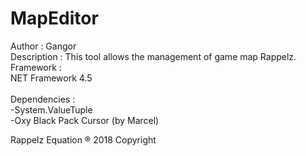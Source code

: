 # MapEditor #
Author : Gangor<br>
Description : This tool allows the management of game map Rappelz.
<br>
Framework :<br>
NET Framework 4.5
<br><br>
Dependencies :<br>
-System.ValueTuple<br>
-Oxy Black Pack Cursor (by Marcel)

Rappelz Equation ® 2018 Copyright
